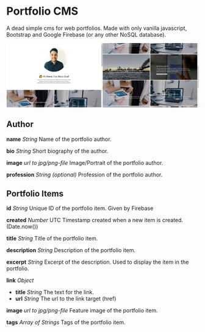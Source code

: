 # Portfolio CMS

A dead simple cms for web portfolios. Made with only vanilla javascript, Bootstrap and Google Firebase (or any other NoSQL database).

<img src="img/portfolio-cms-01.jpg" width="50%"><img src="img/portfolio-cms-02.jpg" width="50%">

<!-- ![](img/portfolio-cms-01.jpg)
![](img/portfolio-cms-02.jpg) -->

## Author

**name** _String_
Name of the portfolio author.

**bio** _String_
Short biography of the author.

**image** _url to jpg/png-file_
Image/Portrait of the portfolio author.

**profession** _String_ _(optional)_
Profession of the portfolio author.

## Portfolio Items

**id** _String_
Unique ID of the portfolio item. Given by Firebase

**created** _Number_
UTC Timestamp created when a new item is created. (Date.now())

**title** _String_
Title of the portfolio item.

**description** _String_
Description of the portfolio item.

**excerpt** _String_
Excerpt of the description. Used to display the item in the portfolio.

**link** _Object_

- **title** _String_
  The text for the link.
- **url** _String_
  The url to the link target (href)

**image** _url to jpg/png-file_
Feature image of the portfolio item.

**tags** _Array of Strings_
Tags of the portfolio item.

